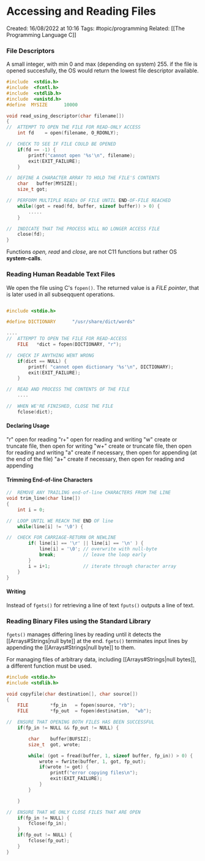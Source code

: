 # Accessing and Reading Files
Created: 16/08/2022 at 10:16
Tags: #topic/programming 
Related: [[The Programming Language C]]

### File Descriptors
A small integer, with min 0 and max (depending on system) 255. if the file is opened succesfully, the OS would return the lowest file descriptor available.

```c
#include  <stdio.h>
#include  <fcntl.h>
#include  <stdlib.h>
#include  <unistd.h>
#define  MYSIZE      10000

void read_using_descriptor(char filename[])        
{
//  ATTEMPT TO OPEN THE FILE FOR READ-ONLY ACCESS
    int fd    = open(filename, O_RDONLY);

//  CHECK TO SEE IF FILE COULD BE OPENED
    if(fd == -1) {
        printf("cannot open '%s'\n", filename);
        exit(EXIT_FAILURE);
    }

//  DEFINE A CHARACTER ARRAY TO HOLD THE FILE'S CONTENTS
    char   buffer[MYSIZE];
    size_t got;

//  PERFORM MULTIPLE READs OF FILE UNTIL END-OF-FILE REACHED  
    while((got = read(fd, buffer, sizeof buffer)) > 0) {  
        .....
    }

//  INDICATE THAT THE PROCESS WILL NO LONGER ACCESS FILE
    close(fd);
}
```

Functions *open, read* and *close*, are not C11 functions but rather OS **system-calls**.

### Reading Human Readable Text Files
We open the file using C's `fopen()`. The returned value is a *FILE pointer*, that is later used in all subseqquent operations.

```c

#include <stdio.h>

#define DICTIONARY      "/usr/share/dict/words"

....
//  ATTEMPT TO OPEN THE FILE FOR READ-ACCESS
    FILE   *dict = fopen(DICTIONARY, "r");

//  CHECK IF ANYTHING WENT WRONG
    if(dict == NULL) {
        printf( "cannot open dictionary '%s'\n", DICTIONARY);
        exit(EXIT_FAILURE);
    }

//  READ AND PROCESS THE CONTENTS OF THE FILE
    ....

//  WHEN WE'RE FINISHED, CLOSE THE FILE
    fclose(dict);
```

#### Declaring Usage
"r" 	open for reading
"r+" 	open for reading and writing
"w" 	create or truncate file, then open for writing
"w+" 	create or truncate file, then open for reading and writing
"a" 	create if necessary, then open for appending (at the end of the file)
"a+" 	create if necessary, then open for reading and appending

#### Trimming End-of-line Characters
```c
//  REMOVE ANY TRAILING end-of-line CHARACTERS FROM THE LINE
void trim_line(char line[])
{
    int i = 0;

//  LOOP UNTIL WE REACH THE END OF line
    while(line[i] != '\0') {

//  CHECK FOR CARRIAGE-RETURN OR NEWLINE
        if( line[i] == '\r' || line[i] == '\n' ) {
            line[i] = '\0'; // overwrite with null-byte
            break;          // leave the loop early
        }
        i = i+1;            // iterate through character array
    }
}
```

#### Writing 
Instead of `fgets()` for retrieving a line of text `fputs()` outputs a line of text.

### Reading Binary Files using the Standard Library
`fgets()` manages differing lines by reading until it detects the [[Arrays#Strings|null byte]] at the end. 
`fgets()` terminates input lines by appending the [[Arrays#Strings|null byte]] to them.

For managing files of arbitrary data, including [[Arrays#Strings|null bytes]], a different function must be used.

```c
#include <stdio.h>
#include <stdlib.h>

void copyfile(char destination[], char source[])
{
    FILE        *fp_in   = fopen(source, "rb");
    FILE        *fp_out  = fopen(destination,  "wb");

//  ENSURE THAT OPENING BOTH FILES HAS BEEN SUCCESSFUL
    if(fp_in != NULL && fp_out != NULL) {

        char    buffer[BUFSIZ];
        size_t  got, wrote;

        while( (got = fread(buffer, 1, sizeof buffer, fp_in)) > 0) {  
            wrote = fwrite(buffer, 1, got, fp_out);
            if(wrote != got) {
                printf("error copying files\n");
                exit(EXIT_FAILURE);
            }
        }

    }

//  ENSURE THAT WE ONLY CLOSE FILES THAT ARE OPEN
    if(fp_in != NULL) {
        fclose(fp_in);
    }
    if(fp_out != NULL) {
        fclose(fp_out);
    }
}
```
